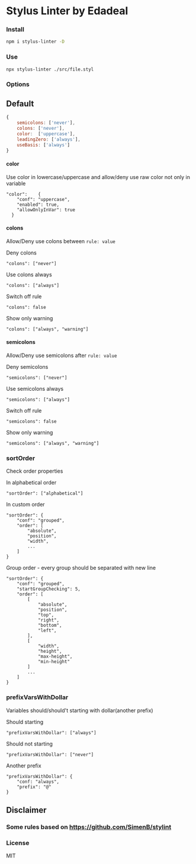# Stylus Linter by Edadeal
### Install
```bash
npm i stylus-linter -D
```
### Use
```bash
npx stylus-linter ./src/file.styl
```

### Options
## Default
```js
{
	semicolons: ['never'],
	colons: ['never'],
	color: 	['uppercase'],
	leadingZero: ['always'],
	useBasis: ['always']
}
```
#### color
Use color in lowercase/uppercase and allow/deny use raw color not only in variable
```
"color": 	{
    "conf": "uppercase",
    "enabled": true,
    "allowOnlyInVar": true
  }
```


#### colons
Allow/Deny use colons between `rule: value`

Deny colons
```
"colons": ["never"] 
```

Use colons always
```
"colons": ["always"] 
```

Switch off rule
```
"colons": false 
```

Show only warning
```
"colons": ["always", "warning"] 
```

#### semicolons
Allow/Deny use semicolons after `rule: value`

Deny semicolons
```
"semicolons": ["never"] 
```

Use semicolons always
```
"semicolons": ["always"] 
```

Switch off rule
```
"semicolons": false 
```

Show only warning
```
"semicolons": ["always", "warning"] 
```

### sortOrder
Check order properties

In alphabetical order
```
"sortOrder": ["alphabetical"] 
```

In custom order
```
"sortOrder": {
	"conf": "grouped",
	"order": [
		"absolute",
		"position",
		"width",
		...
	]
}
```

Group order - every group should be separated with new line
```
"sortOrder": {
	"conf": "grouped",
	"startGroupChecking": 5,
	"order": [
		[
			"absolute",
			"position",
			"top",
			"right",
			"bottom",
			"left",
		],
		[
			"width",
			"height",
			"max-height",
			"min-height"
		]
		...
	]
}
```

### prefixVarsWithDollar
Variables should/should't starting with dollar(another prefix)

Should starting
```
"prefixVarsWithDollar": ["always"]
```

Should not starting
```
"prefixVarsWithDollar": ["never"]
```

Another prefix
```
"prefixVarsWithDollar": {
	"conf: "always",
	"prefix": "@"
}
```
## Disclaimer
### Some rules based on https://github.com/SimenB/stylint

### License
MIT
